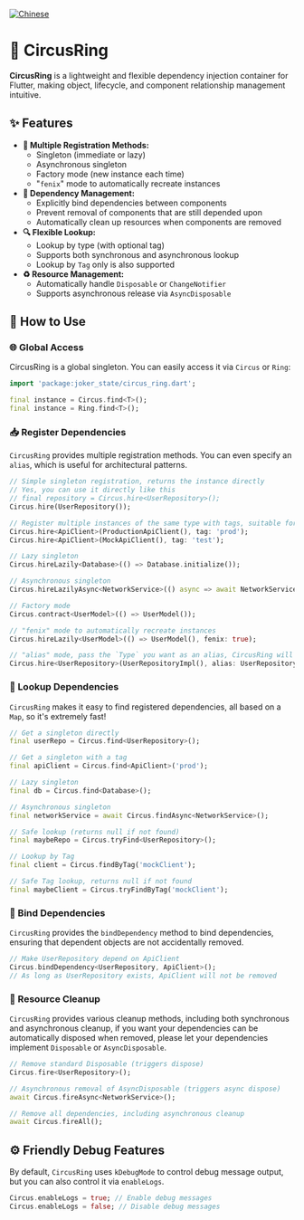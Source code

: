 [![Chinese](https://img.shields.io/badge/Language-Chinese-blueviolet?style=for-the-badge)](https://github.com/Aykahshi/joker_state/blob/master/packages/circus_ring/README-zh.md)

# 🎪 CircusRing

**CircusRing** is a lightweight and flexible dependency injection container for Flutter, making object, lifecycle, and component relationship management intuitive.

## ✨ Features

- **🧩 Multiple Registration Methods:**
    - Singleton (immediate or lazy)
    - Asynchronous singleton
    - Factory mode (new instance each time)
    - "`fenix`" mode to automatically recreate instances
- **🔄 Dependency Management:**
    - Explicitly bind dependencies between components
    - Prevent removal of components that are still depended upon
    - Automatically clean up resources when components are removed
- **🔍 Flexible Lookup:**
    - Lookup by type (with optional tag)
    - Supports both synchronous and asynchronous lookup
    - Lookup by `Tag` only is also supported
- **♻️ Resource Management:**
    - Automatically handle `Disposable` or `ChangeNotifier`
    - Supports asynchronous release via `AsyncDisposable`

## 📝 How to Use

### 🌐 Global Access

CircusRing is a global singleton. You can easily access it via `Circus` or `Ring`:

```dart
import 'package:joker_state/circus_ring.dart';

final instance = Circus.find<T>();
final instance = Ring.find<T>();
```

### 📥 Register Dependencies

`CircusRing` provides multiple registration methods. You can even specify an `alias`, which is useful for architectural patterns.

```dart
// Simple singleton registration, returns the instance directly
// Yes, you can use it directly like this
// final repository = Circus.hire<UserRepository>();
Circus.hire(UserRepository());

// Register multiple instances of the same type with tags, suitable for multi-flavor development
Circus.hire<ApiClient>(ProductionApiClient(), tag: 'prod');
Circus.hire<ApiClient>(MockApiClient(), tag: 'test');

// Lazy singleton
Circus.hireLazily<Database>(() => Database.initialize());

// Asynchronous singleton
Circus.hireLazilyAsync<NetworkService>(() async => await NetworkService.initialize());

// Factory mode
Circus.contract<UserModel>(() => UserModel());

// "fenix" mode to automatically recreate instances
Circus.hireLazily<UserModel>(() => UserModel(), fenix: true);

// "alias" mode, pass the `Type` you want as an alias, CircusRing will handle everything for you
Circus.hire<UserRepository>(UserRepositoryImpl(), alias: UserRepository);
```

### 🔎 Lookup Dependencies

`CircusRing` makes it easy to find registered dependencies, all based on a `Map`, so it's extremely fast!

```dart
// Get a singleton directly
final userRepo = Circus.find<UserRepository>();

// Get a singleton with a tag
final apiClient = Circus.find<ApiClient>('prod');

// Lazy singleton
final db = Circus.find<Database>();

// Asynchronous singleton
final networkService = await Circus.findAsync<NetworkService>();

// Safe lookup (returns null if not found)
final maybeRepo = Circus.tryFind<UserRepository>();

// Lookup by Tag
final client = Circus.findByTag('mockClient');

// Safe Tag lookup, returns null if not found
final maybeClient = Circus.tryFindByTag('mockClient');
```

### 🔗 Bind Dependencies

`CircusRing` provides the `bindDependency` method to bind dependencies, ensuring that dependent objects are not accidentally removed.

```dart
// Make UserRepository depend on ApiClient
Circus.bindDependency<UserRepository, ApiClient>();
// As long as UserRepository exists, ApiClient will not be removed
```

### 🧹 Resource Cleanup

`CircusRing` provides various cleanup methods, including both synchronous and asynchronous cleanup, if you want your dependencies can be automatically disposed when removed, please let your dependencies implement `Disposable` or `AsyncDisposable`.

```dart
// Remove standard Disposable (triggers dispose)
Circus.fire<UserRepository>();

// Asynchronous removal of AsyncDisposable (triggers async dispose)
await Circus.fireAsync<NetworkService>();

// Remove all dependencies, including asynchronous cleanup
await Circus.fireAll();
```

## ⚙️ Friendly Debug Features

By default, `CircusRing` uses `kDebugMode` to control debug message output, but you can also control it via `enableLogs`.

```dart
Circus.enableLogs = true; // Enable debug messages
Circus.enableLogs = false; // Disable debug messages
```